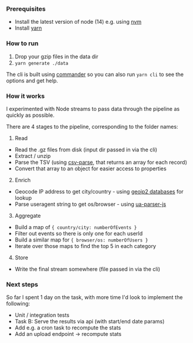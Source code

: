 ### Prerequisites

- Install the latest version of node (14) e.g. using [nvm](https://github.com/nvm-sh/nvm)
- Install [yarn](https://yarnpkg.com/)

### How to run

1. Drop your gzip files in the data dir
2. `yarn generate ./data`

The cli is built using [commander](https://www.npmjs.com/package/commander) so you can also run `yarn cli` to see the options and get help.

### How it works

I experimented with Node streams to pass data through the pipeline as quickly as possible.

There are 4 stages to the pipeline, corresponding to the folder names:

1. Read
  - Read the .gz files from disk (input dir passed in via the cli)
  - Extract / unzip
  - Parse the TSV (using [csv-parse](https://www.npmjs.com/package/csv-parse), that returns an array for each record)
  - Convert that array to an object for easier access to properties
2. Enrich
  - Geocode IP address to get city/country - using [geoip2 databases](https://dev.maxmind.com/geoip/geoip2/geolite2/) for lookup
  - Parse useragent string to get os/browser - using [ua-parser-js](https://www.npmjs.com/package/ua-parser-js)
3. Aggregate
  - Build a map of `{ country/city: numberOfEvents }`
  - Filter out events so there is only one for each userId
  - Build a similar map for `{ browser/os: numberOfUsers }`
  - Iterate over those maps to find the top 5 in each category
4. Store
  - Write the final stream somewhere (file passed in via the cli)
  
### Next steps

So far I spent 1 day on the task, with more time I'd look to implement the following:

- Unit / integration tests
- Task B: Serve the results via api (with start/end date params)
- Add e.g. a cron task to recompute the stats
- Add an upload endpoint -> recompute stats
